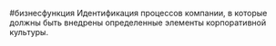 #бизнесфункция 
Идентификация процессов компании, в которые должны быть внедрены определенные элементы корпоративной культуры.